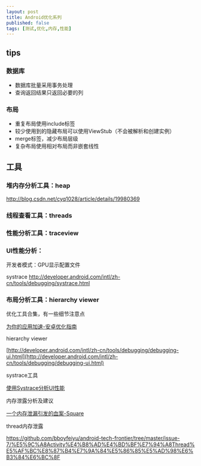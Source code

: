 ```yaml
---
layout: post
title: Android优化系列
published: false
tags: [测试,优化,内存,性能]
---
```


## tips

### 数据库

- 数据库批量采用事务处理
- 查询返回结果只返回必要的列

### 布局

- 重复布局使用include标签
- 较少使用到的隐藏布局可以使用ViewStub（不会被解析和创建实例）
- merge标签，减少布局层级
- 复杂布局使用相对布局而非嵌套线性

## 工具

### 堆内存分析工具：heap

http://blog.csdn.net/cyq1028/article/details/19980369

### 线程查看工具：threads

### 性能分析工具：traceview

### UI性能分析：

开发者模式：GPU显示配置文件

systrace
http://developer.android.com/intl/zh-cn/tools/debugging/systrace.html

### 布局分析工具：hierarchy viewer


优化工具合集，有一些细节注意点

[为你的应用加速-安卓优化指南](https://github.com/bboyfeiyu/android-tech-frontier/blob/master/issue-27/%E4%B8%BA%E4%BD%A0%E7%9A%84%E5%BA%94%E7%94%A8%E5%8A%A0%E9%80%9F%20-%20%E5%AE%89%E5%8D%93%E4%BC%98%E5%8C%96%E6%8C%87%E5%8D%97.md)

hierarchy viewer

[http://developer.android.com/intl/zh-cn/tools/debugging/debugging-ui.html](http://developer.android.com/intl/zh-cn/tools/debugging/debugging-ui.html)


systrace工具

[使用Systrace分析UI性能](https://github.com/bboyfeiyu/android-tech-frontier/blob/master/issue-26/%E4%BD%BF%E7%94%A8Systrace%E5%88%86%E6%9E%90UI%E6%80%A7%E8%83%BD.md)

内存泄露分析及建议

[一个内存泄漏引发的血案-Square](https://github.com/bboyfeiyu/android-tech-frontier/blob/master/issue-25/%E4%B8%80%E4%B8%AA%E5%86%85%E5%AD%98%E6%B3%84%E6%BC%8F%E5%BC%95%E5%8F%91%E7%9A%84%E8%A1%80%E6%A1%88-Square.md)

thread内存泄露

https://github.com/bboyfeiyu/android-tech-frontier/tree/master/issue-7/%E5%9C%A8Activity%E4%B8%AD%E4%BD%BF%E7%94%A8Thread%E5%AF%BC%E8%87%B4%E7%9A%84%E5%86%85%E5%AD%98%E6%B3%84%E6%BC%8F